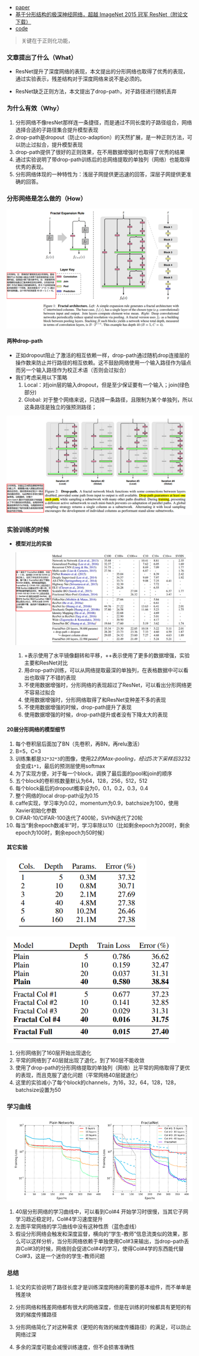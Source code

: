 * [paper](paper/20.002-17-FractalNet-Ultra-Deep-Neural-Networks-without-Residuals.pdf)
* [基于分形结构的极深神经网络，超越 ImageNet 2015 冠军 ResNet（附论文下载）](https://www.toutiao.com/i6290496834213249537/)
* [code](https://github.com/jiye-ML/Classify_FRACTALNET.git)

> 关键在于正则化功能，

### **文章提出了什么（What）**

* ResNet提升了深度网络的表现，本文提出的分形网络也取得了优秀的表现，通过实验表示，残差结构对于深度网络来说不是必须的。

* ResNet缺乏正则方法，本文提出了drop-path，对子路径进行随机丢弃

### **为什么有效（Why）**

1. 分形网络不像resNet那样连一条捷径，而是通过不同长度的子路径组合，网络选择合适的子路径集合提升模型表现
2. drop-path是dropout（防止co-adaption）的天然扩展，是一种正则方法，可以防止过拟合，提升模型表现
3. drop-path提供了很好的正则效果，在不用数据增强时也取得了优秀的结果
4. 通过实验说明了带drop-path训练后的总网络提取的单独列（网络）也能取得优秀的表现。
5. 分形网络体现的一种特性为：浅层子网提供更迅速的回答，深层子网提供更准确的回答。

### 分形网络是怎么做的（How）

![1540355335607](readme/20.002-架构_01.png)

#### **两种drop-path**

* 正如dropout阻止了激活的相互依赖一样，drop-path通过随机drop连接层的操作数来防止并行路径的相互依赖。这不鼓励网络使用一个输入路径作为锚点而另一个输入路径作为校正术语（否则会过拟合）
* 我们考虑采用以下策略
  1. Local：对join层的输入dropout，但是至少保证要有一个输入；join(绿色部分)
  2. Global: 对于整个网络来说，只选择一条路径，且限制为某个单独列，所以这条路径是独立的强预测路径；

![1540355546562](readme/20.002-架构_02.png)

### 实验训练的时候

* **模型对比的实验**

  ![1540359369857](readme/20.002-实验对比.png)

  1. +表示使用了水平镜像翻转和平移，++表示使用了更多的数据增强，实验主要和ResNet对比
  2. 用drop-path训练，可以从网络提取最深的单独列，在表格数据中可以看出也取得了不错的表现
  3. 不使用数据增强时，分形网络的表现超过了ResNet，可以看出分形网络更不容易过拟合
  4. 使用数据增强时，分形网络取得了和ResNet变种差不多的表现
  5. 不使用数据增强的时候，drop-path提升了表现
  6. 使用数据增强的时候，drop-path提升或者没有下降太大的表现

#### **20层分形网络的模型细节**

1. 每个卷积层后面加了BN（先卷积，再BN，再relu激活）
2. B=5，C=3
3. 训练集都是`32*32*3`的图像，使用2*2的Max-pooling，经过5次下采样后32*32会变成`1*1`，最后的预测层使用softmax
4. 为了实现方便，对于每一个block，调换了最后面的pool和join的顺序
5. 五个block的卷积核数量默认为64，128，256，512，512
6. 每个block最后的dropout概率设为0，0.1，0.2，0.3，0.4
7. 整个网络的local drop-path设为0.15
8. caffe实现，学习率为0.02，momentum为0.9，batchsize为100，使用Xavier初始化参数
9. CIFAR-10/CIFAR-100迭代了400轮，SVHN迭代了20轮
10. 每当“剩余epoch数减半”时，学习率除以10（比如剩余epoch为200时，剩余epoch为100时，剩余epoch为50时候）

#### **其它实验**

![img](readme/20.002-实验对比_02.png)

![img](readme/20.002-实验对比_03.png)

1. 分形网络到了160层开始出现退化
2. 平常的网络到了40层就出现了退化，到了160层不能收敛
3. 使用了drop-path的分形网络提取的单独列（网络）比平常的网络取得了更优的表现，而且克服了退化问题（平常网络40层就退化）
4. 这里的实验减小了每个block的channels，为16，32，64，128，128，batchsize设置为50

### **学习曲线**

![img](readme/20.002-学习曲线.png)

1. 40层分形网络的学习曲线中，可以看到Col#4 开始学习时很慢，当其它子网学习趋近稳定时，Col#4学习速度提升
2. 左图平常网络的学习曲线中没有这种性质（蓝色虚线）
3. 假设分形网络会触发和深度监督，横向的“学生-教师”信息流类似的效果，那么可以这样分析，当分形网络依赖于单独使用Col#3来输出，当drop-path丢弃Col#3的时候，网络则会促进Col#4的学习，使得Col#4学的东西能代替Col#3，这是一个迷你的学生-教师问题

### **总结**

1. 论文的实验说明了路径长度才是训练深度网络的需要的基本组件，而不单单是残差块

2. 分形网络和残差网络都有很大的网络深度，但是在训练的时候都具有更短的有效的梯度传播路径

3. 分形网络简化了对这种需求（更短的有效的梯度传播路径）的满足，可以防止网络过深

4. 多余的深度可能会减慢训练速度，但不会损害准确性
